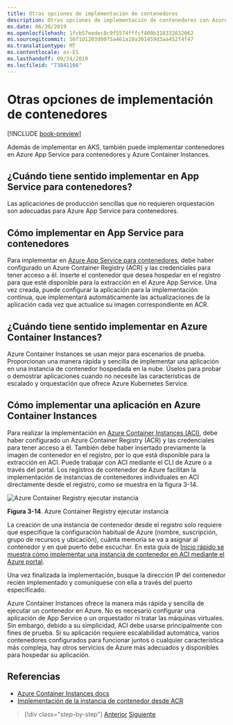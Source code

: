```yaml
---
title: Otras opciones de implementación de contenedores
description: Otras opciones de implementación de contenedores con Azure
ms.date: 06/30/2019
ms.openlocfilehash: 1fcb57eedec8c9f5574fffcf409b316332032062
ms.sourcegitcommit: 56f1d1203d0075a461a10a301459d3aa452f4f47
ms.translationtype: MT
ms.contentlocale: es-ES
ms.lasthandoff: 09/24/2019
ms.locfileid: "73841166"
---
```

# <a name="other-container-deployment-options"></a>Otras opciones de implementación de contenedores

[!INCLUDE [book-preview](../../../includes/book-preview.md)]

Además de implementar en AKS, también puede implementar contenedores en Azure App Service para contenedores y Azure Container Instances.

## <a name="when-does-it-make-sense-to-deploy-to-app-service-for-containers"></a>¿Cuándo tiene sentido implementar en App Service para contenedores?

Las aplicaciones de producción sencillas que no requieren orquestación son adecuadas para Azure App Service para contenedores.

## <a name="how-to-deploy-to-app-service-for-containers"></a>Cómo implementar en App Service para contenedores

Para implementar en [Azure App Service para contenedores](https://azure.microsoft.com/services/app-service/containers/), debe haber configurado un Azure Container Registry (ACR) y las credenciales para tener acceso a él. Inserte el contenedor que desea hospedar en el registro para que esté disponible para la extracción en el Azure App Service. Una vez creada, puede configurar la aplicación para la implementación continua, que implementará automáticamente las actualizaciones de la aplicación cada vez que actualice su imagen correspondiente en ACR.

## <a name="when-does-it-make-sense-to-deploy-to-azure-container-instances"></a>¿Cuándo tiene sentido implementar en Azure Container Instances?

Azure Container Instances se usan mejor para escenarios de prueba. Proporcionan una manera rápida y sencilla de implementar una aplicación en una instancia de contenedor hospedada en la nube. Úselos para probar o demostrar aplicaciones cuando no necesite las características de escalado y orquestación que ofrece Azure Kubernetes Service.

## <a name="how-to-deploy-an-app-to-azure-container-instances"></a>Cómo implementar una aplicación en Azure Container Instances

Para realizar la implementación en [Azure Container Instances (ACI)](https://docs.microsoft.com/azure/container-instances/), debe haber configurado un Azure Container Registry (ACR) y las credenciales para tener acceso a él. También debe haber insertado previamente la imagen de contenedor en el registro, por lo que está disponible para la extracción en ACI. Puede trabajar con ACI mediante el CLI de Azure o a través del portal. Los registros de contenedor de Azure facilitan la implementación de instancias de contenedores individuales en ACI directamente desde el registro, como se muestra en la figura 3-14.

![Azure Container Registry ejecutar instancia](./media/acr-runinstance-contextmenu.png)

**Figura 3-14**. Azure Container Registry ejecutar instancia

La creación de una instancia de contenedor desde el registro solo requiere que especifique la configuración habitual de Azure (nombre, suscripción, grupo de recursos y ubicación), cuánta memoria se va a asignar al contenedor y en qué puerto debe escuchar. En esta guía de [Inicio rápido se muestra cómo implementar una instancia de contenedor en ACI mediante el Azure portal](https://docs.microsoft.com/azure/container-instances/container-instances-quickstart-portal).

Una vez finalizada la implementación, busque la dirección IP del contenedor recién implementado y comuníquese con ella a través del puerto especificado.

Azure Container Instances ofrece la manera más rápida y sencilla de ejecutar un contenedor en Azure. No es necesario configurar una aplicación de App Service o un orquestador ni tratar las máquinas virtuales. Sin embargo, debido a su simplicidad, ACI debe usarse principalmente con fines de prueba. Si su aplicación requiere escalabilidad automática, varios contenedores configurados para funcionar juntos o cualquier característica más compleja, hay otros servicios de Azure más adecuados y disponibles para hospedar su aplicación.

## <a name="references"></a>Referencias

- [Azure Container Instances docs](https://docs.microsoft.com/azure/container-instances/)
- [Implementación de la instancia de contenedor desde ACR](https://docs.microsoft.com/azure/container-instances/container-instances-using-azure-container-registry#deploy-with-azure-portal)

>[!div class="step-by-step"]
>[Anterior](scale-containers-serverless.md)
>[Siguiente](communication-patterns.md)
